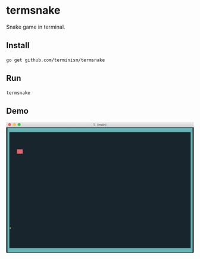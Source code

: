 # termsnake

Snake game in terminal.

## Install

    go get github.com/terminism/termsnake

## Run

    termsnake

## Demo

![demo](doc/termsnake.gif)
